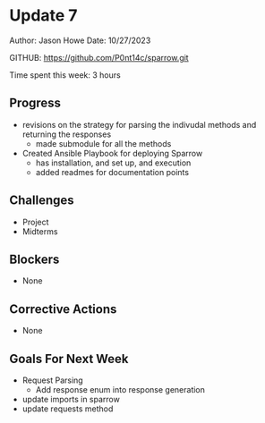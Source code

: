 # Update 7

Author: Jason Howe
Date: 10/27/2023

GITHUB: https://github.com/P0nt14c/sparrow.git

Time spent this week: 3 hours

## Progress
- revisions on the strategy for parsing the indivudal methods and returning the responses
  - made submodule for all the methods
- Created Ansible Playbook for deploying Sparrow
  - has installation, and set up, and execution
  - added readmes for documentation points


## Challenges
- Project
- Midterms

## Blockers
- None

## Corrective Actions
- None


## Goals For Next Week
- Request Parsing
  - Add response enum into response generation
- update imports in sparrow
- update requests method



